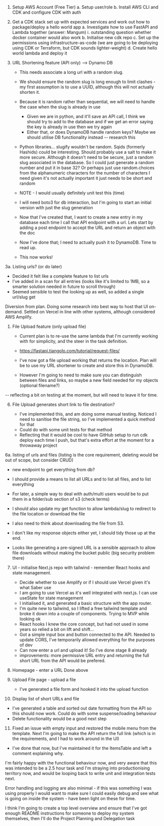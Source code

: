 1. Setup AWS Account (Free Tier)
   a. Setup user/role
   b. Install AWS CLI and CDK and configure CDK with auth

2. Get a CDK stack set up with expected services and work out how to package/deploy a hello world app
   a. Investigate how to use FastAPI and Lambda together (answer: Mangum)
   i. outstanding question whether docker container would also work
   b. Initialise new cdk repo
   c. Set up the permissions using infrastructure-as-code (we are going to be deploying using CDK or Terraform, but CDK sounds lighter-weight)
   d. Create hello world lambda and deploy it

3. URL Shortening feature (API only) --> Dynamo DB

   - This needs associate a long url with a random slug.
   - We should ensure the random slug is long enough to limit clashes - my first assumption is to use a UUID, although this will not actually shorten it.
   - Because it is random rather than sequential, we will need to handle the case when the slug is already in use
     - Given we are in python, and it'll save an API call, I think we should try to add to the database and if we get an error saying the key is already in use then we try again
     - Either that, or does DynamoDB handle random keys? Maybe we should utilise DB functionality instead -- research this
   - Python libraries... slugify wouldn't be random. Sqids (formerly Hashids) could be interesting. Should probably use a salt to make it more secure. Although it doesn't need to be secure, just a random slug associated in the database. So I could just generate a random number and put it in base 32? Or perhaps just use random.choices from the alphanumeric characters for the number of characters I need given it's not actually important it just needs to be short and random
   - NOTE - I would usually definitely unit test this (time)

   - I will need boto3 for db interaction, but I'm going to start an initial version with just the slug generation

   - Now that I've created that, I want to create a new entry in my database each time I call that API endpoint with a url. Lets start by adding a post endpoint to accept the URL and return an object with the doc

   - Now I've done that; I need to actually push it to DynamoDB. Time to read up.
   - This now works!

3a. Listing urls? (or do later)

  - Decided it felt like a complete feature to list urls
  - I've added in a scan for all entries (looks like it's limited to 1MB, so a smarter solution needed in future to scroll through)
  - Seemed sensible to test the looking up as well, so added a single url/slug get

Diversion from plan. Doing some research into best way to host that UI on-demand. Settled on Vercel in line with other systems, although considered AWS Amplify.


1. File Upload feature (only upload file)

   - Current plan is to re-use the same lambda that I'm currently working with for simplicity, and the steer in the task definition.
   - https://fastapi.tiangolo.com/tutorial/request-files/

   - I've now got a file upload working that returns the location. Plan will be to use my URL shortener to create and store this in DynamoDB.
   - However I'm going to need to make sure you can distinguish between files and links, so maybe a new field needed for my objects (optional filename?)

-- reflecting a bit on testing at the moment, but will need to leave it for time.

6. File Upload generates short link to file destination?

   - I've implemented this, and am doing some manual testing. Noticed I need to sanitise the file string, so I've implemented a quick method for that
   - Could do with some unit tests for that method
   - Reflecting that it would be cool to have GitHub setup to run cdk deploy each time I push, but that's extra effort at the moment for a throwaway project

6a. listing of urls and files (listing is the core requirement, deleting would be out of scope, but consider CRUD)

   - new endpoint to get everything from db?
   - I should provide a means to list all URLs and to list all files, and to list everything
   - For later, a simple way to deal with auth/multi users would be to put them in a folder/sub section of s3 (check terms)
   - I should also update my get function to allow lambda/slug to redirect to the file location or download the file
   - I also need to think about downloading the file from S3.
   - I don't like my response objects either yet, I should tidy those up at the end.

   - Looks like generating a pre-signed URL is a sensible approach to allow file downloads without making the bucket public (big security problem there)

7. UI - initialise Next.js repo with tailwind - remember React hooks and state management.

   - Decide whether to use Amplify or if I should use Vercel given it's what Saber use
   - I am going to use Vercel as it's well integrated with next.js. I can use useState for state management
   - I initialised it, and generated a basic structure with the app router.
   - I'm quite new to tailwind, so I lifted a free tailwind template and broke it down into a couple of components. Trying to MVP while looking ok
   - React hooks I knew the core concept, but had not used in some years so relied a bit on lift and shift...
   - Got a simple input box and button connected to the API. Needed to update CORS, I've temporarily allowed everything for the purposes of dev
   - Can now enter a url and upload it! So I've done stage 8 already
   - improvements: more permissive URL entry and returning the full short URL from the API would be prefered.

8. Homepage - enter a URL
   Done above

9. Upload File page - upload a file

   - I've generated a file form and hooked it into the upload function

10.  Display list of short URLs and file

- I've generated a table and sorted out date formatting from the API so this should now work. Could do with some suspense/loading behaviour
- Delete functionality would be a good next step

11. Fixed an issue with empty input and restored the mobile menu from the template.
    Next I'm going to make the API return the full link (which is in the requirements, and I had to work around in the UI)

- I've done that now, but I've maintained it for the ItemsTable and left a comment explaining why.

I'm fairly happy with the functional behaviour now, and very aware that this was intended to be a 2.5 hour task and I'm straying into
productionising territory now, and would be looping back to write unit and integration tests next.

Error handling and logging are also minimal - if this was something I was using properly I would want to make sure I could easily debug and see what is going on inside the system - have been light on these for time.

I think I'm going to create a top level overview and ensure that I've got enough README instructions for someone to deploy my system themselves, then I'll do the Project Planning and Delegation task
